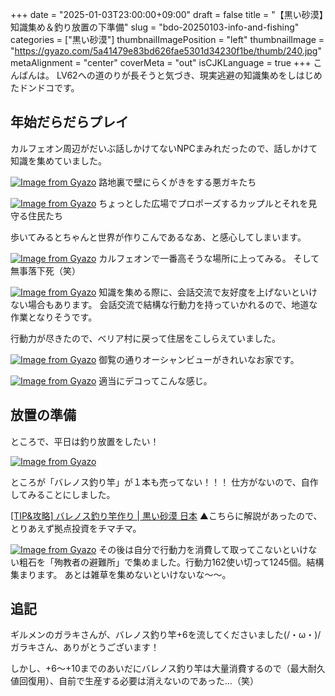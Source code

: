 +++
date = "2025-01-03T23:00:00+09:00"
draft = false
title = "【黒い砂漠】知識集め＆釣り放置の下準備"
slug = "bdo-20250103-info-and-fishing"
categories = ["黒い砂漠"]
thumbnailImagePosition = "left"
thumbnailImage = "https://gyazo.com/5a41479e83bd626fae5301d34230f1be/thumb/240.jpg"
metaAlignment = "center"
coverMeta = "out"
isCJKLanguage = true
+++
こんばんは。
LV62への道のりが長そうと気づき、現実逃避の知識集めをしはじめたドンドコです。

## 年始だらだらプレイ

カルフェオン周辺がだいぶ話しかけてないNPCまみれだったので、話しかけて知識を集めていました。


[![Image from Gyazo](https://i.gyazo.com/0547d6d645d8e6bb512e3c0e680223b1.png)](https://gyazo.com/0547d6d645d8e6bb512e3c0e680223b1)
路地裏で壁にらくがきをする悪ガキたち


[![Image from Gyazo](https://i.gyazo.com/5a41479e83bd626fae5301d34230f1be.png)](https://gyazo.com/5a41479e83bd626fae5301d34230f1be)
ちょっとした広場でプロポーズするカップルとそれを見守る住民たち

歩いてみるとちゃんと世界が作りこんであるなあ、と感心してしまいます。


[![Image from Gyazo](https://i.gyazo.com/96cc9502e597a60ebbb80da9f802b24f.png)](https://gyazo.com/96cc9502e597a60ebbb80da9f802b24f)
カルフェオンで一番高そうな場所に上ってみる。
そして無事落下死（笑）


[![Image from Gyazo](https://i.gyazo.com/318032cfdbd2e5f44bd9558303ef8d0c.png)](https://gyazo.com/318032cfdbd2e5f44bd9558303ef8d0c)
知識を集める際に、会話交流で友好度を上げないといけない場合もあります。
会話交流で結構な行動力を持っていかれるので、地道な作業となりそうです。



行動力が尽きたので、べリア村に戻って住居をこしらえていました。

[![Image from Gyazo](https://i.gyazo.com/7cf3bdd7554984d2a09be1a1355515e3.png)](https://gyazo.com/7cf3bdd7554984d2a09be1a1355515e3)
御覧の通りオーシャンビューがきれいなお家です。

[![Image from Gyazo](https://i.gyazo.com/3033d3268b0fa8ce8cee3451a17fb81b.png)](https://gyazo.com/3033d3268b0fa8ce8cee3451a17fb81b)
適当にデコってこんな感じ。



## 放置の準備
ところで、平日は釣り放置をしたい！

[![Image from Gyazo](https://i.gyazo.com/9681645a65917675760833d101451f94.png)](https://gyazo.com/9681645a65917675760833d101451f94)

ところが「バレノス釣り竿」が１本も売ってない！！！
仕方がないので、自作してみることにしました。

[\[TIP&攻略\] バレノス釣り竿作り \| 黒い砂漠 日本](https://www.jp.playblackdesert.com/ja-jp/Forum/ForumTopic/Detail?_topicNo=20734)
▲こちらに解説があったので、とりあえず拠点投資をチマチマ。



[![Image from Gyazo](https://i.gyazo.com/f9f1650224b7af048d27a2fa1689b6fc.png)](https://gyazo.com/f9f1650224b7af048d27a2fa1689b6fc)
その後は自分で行動力を消費して取ってこないといけない粗石を「殉教者の避難所」で集めました。行動力162使い切って1245個。結構集まります。
あとは雑草を集めないといけないな～～。



## 追記
ギルメンのガラキさんが、バレノス釣り竿+6を流してくださいました(/・ω・)/
ガラキさん、ありがとうございます！

しかし、+6～+10までのあいだにバレノス釣り竿は大量消費するので（最大耐久値回復用）、自前で生産する必要は消えないのであった…（笑）
